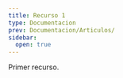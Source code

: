 ```yaml
---
title: Recurso 1
type: Documentacion
prev: Documentacion/Articulos/
sidebar:
  open: true
---
```


Primer recurso.
